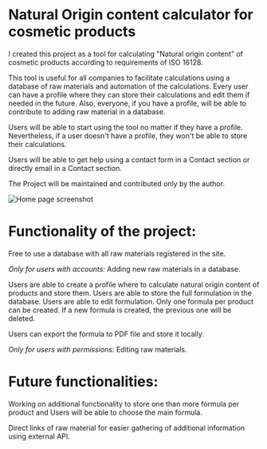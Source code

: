 # Natural Origin content calculator for cosmetic products

I created this project as a tool for calculating "Natural origin content"
of cosmetic products according to requirements of ISO 16128.

This tool is useful for all companies to facilitate calculations using a database of raw materials and automation of the calculations.
Every user can have a profile where they can store their calculations and edit them if needed in the future.
Also, everyone, if you have a profile, will be able to contribute to adding raw material in a database.

Users will be able to start using the tool no matter if they have a profile.
Nevertheless, if a user doesn't have a profile, they won't be able to store their calculations.

Users will be able to get help using a contact form in a Contact section or directly email in a Contact section.

The Project will be maintained and contributed only by the author.

![Home page screenshot](https://static.vecteezy.com/system/resources/thumbnails/025/181/412/small/picture-a-captivating-scene-of-a-tranquil-lake-at-sunset-ai-generative-photo.jpg)

# Functionality of the project:

Free to use a database with all raw materials registered in the site.

_Only for users with accounts:_
Adding new raw materials in a database.

Users are able to create a profile where to calculate natural origin content of products and store them.
Users are able to store the full formulation in the database.
Users are able to edit formulation.
Only one formula per product can be created.
If a new formula is created, the previous one will be deleted.

Users can export the formula to PDF file and store it locally.

_Only for users with permissions:_
Editing raw materials.

# Future functionalities:

Working on additional functionality
to store one than more formula per product and Users will be able to choose the main formula.

Direct links of raw material for easier gathering of additional information using external API.
